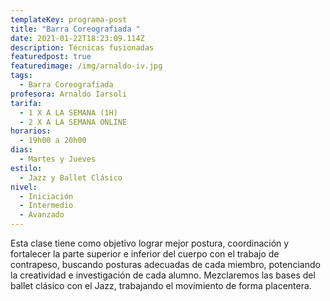```yaml
---
templateKey: programa-post
title: "Barra Coreografiada "
date: 2021-01-22T18:23:09.114Z
description: Técnicas fusionadas
featuredpost: true
featuredimage: /img/arnaldo-iv.jpg
tags:
  - Barra Coreografiada
profesora: Arnaldo Iarsoli
tarifa:
  - 1 X A LA SEMANA (1H)
  - 2 X A LA SEMANA ONLINE
horarios:
  - 19h00 a 20h00
dias:
  - Martes y Jueves
estilo:
  - Jazz y Ballet Clásico
nivel:
  - Iniciación
  - Intermedio
  - Avanzado
---
```

<!--StartFragment-->

Esta clase tiene como objetivo lograr mejor postura, coordinación y fortalecer la parte superior e inferior del cuerpo con el trabajo de contrapeso, buscando posturas adecuadas de cada miembro, potenciando la creatividad e investigación de cada alumno. Mezclaremos las bases del ballet clásico con el Jazz, trabajando el movimiento de forma placentera.

<!--FinishFragment-->